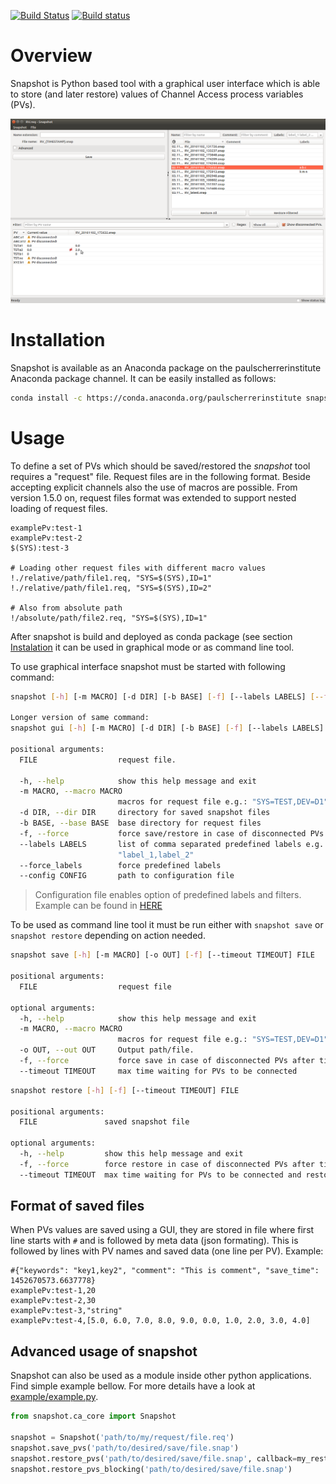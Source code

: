 [![Build Status](https://travis-ci.org/paulscherrerinstitute/snapshot.svg?branch=master)](https://travis-ci.org/paulscherrerinstitute/snapshot) [![Build status](https://ci.appveyor.com/api/projects/status/l4efa6fybxady5db?svg=true)](https://ci.appveyor.com/project/simongregorebner/snapshot)

# Overview
Snapshot is Python based tool with a graphical user interface which is able to store (and later restore) values of Channel Access process variables (PVs).

![Screenshot](snapshot.png)

# Installation

Snapshot is available as an Anaconda package on the paulscherrerinstitute Anaconda package channel. It can be easily installed as follows:

```bash
conda install -c https://conda.anaconda.org/paulscherrerinstitute snapshot
```

# Usage
To define a set of PVs which should be saved/restored the _snapshot_ tool requires a "request" file. Request files are in the following format. Beside accepting explicit channels also the use of macros are possible. From version 1.5.0 on, request files format was extended to support nested loading of request files.

```
examplePv:test-1
examplePv:test-2
$(SYS):test-3

# Loading other request files with different macro values
!./relative/path/file1.req, "SYS=$(SYS),ID=1"
!./relative/path/file1.req, "SYS=$(SYS),ID=2"

# Also from absolute path
!/absolute/path/file2.req, "SYS=$(SYS),ID=1"
```

After snapshot is build and deployed as conda package (see section [Instalation](#installation) it can be used in graphical mode or as command line tool.

To use graphical interface snapshot must be started with following command:

```bash
snapshot [-h] [-m MACRO] [-d DIR] [-b BASE] [-f] [--labels LABELS] [--force_labels] [--config CONFIG] [FILE]

Longer version of same command:
snapshot gui [-h] [-m MACRO] [-d DIR] [-b BASE] [-f] [--labels LABELS] [--force_labels] [--config CONFIG] [FILE]

positional arguments:
  FILE                  request file.

  -h, --help            show this help message and exit
  -m MACRO, --macro MACRO
                        macros for request file e.g.: "SYS=TEST,DEV=D1"
  -d DIR, --dir DIR     directory for saved snapshot files
  -b BASE, --base BASE  base directory for request files
  -f, --force           force save/restore in case of disconnected PVs
  --labels LABELS       list of comma separated predefined labels e.g.:
                        "label_1,label_2"
  --force_labels        force predefined labels
  --config CONFIG       path to configuration file
```

> Configuration file enables option of predefined labels and filters. Example can be found in [HERE](example/config.json)

To be used as command line tool it must be run either with `snapshot save` or `snapshot restore` depending on action needed.

```bash
snapshot save [-h] [-m MACRO] [-o OUT] [-f] [--timeout TIMEOUT] FILE

positional arguments:
  FILE                  request file

optional arguments:
  -h, --help            show this help message and exit
  -m MACRO, --macro MACRO
                        macros for request file e.g.: "SYS=TEST,DEV=D1"
  -o OUT, --out OUT     Output path/file.
  -f, --force           force save in case of disconnected PVs after timeout
  --timeout TIMEOUT     max time waiting for PVs to be connected
```

```bash
snapshot restore [-h] [-f] [--timeout TIMEOUT] FILE

positional arguments:
  FILE               saved snapshot file

optional arguments:
  -h, --help         show this help message and exit
  -f, --force        force restore in case of disconnected PVs after timeout
  --timeout TIMEOUT  max time waiting for PVs to be connected and restored
```

## Format of saved files
When PVs values are saved using a GUI, they are stored in file where first line starts with `#` and is followed by meta data (json formating). This is followed by lines with PV names and saved data (one line per PV). Example:

```
#{"keywords": "key1,key2", "comment": "This is comment", "save_time": 1452670573.6637778}
examplePv:test-1,20
examplePv:test-2,30
examplePv:test-3,"string"
examplePv:test-4,[5.0, 6.0, 7.0, 8.0, 9.0, 0.0, 1.0, 2.0, 3.0, 4.0]
```

## Advanced usage of snapshot
Snapshot can also be used as a module inside other python applications. Find simple example bellow. For more details have a look at [example/example.py](./example/example.py).


```python
from snapshot.ca_core import Snapshot

snapshot = Snapshot('path/to/my/request/file.req')
snapshot.save_pvs('path/to/desired/save/file.snap')
snapshot.restore_pvs('path/to/desired/save/file.snap', callback=my_restore_done_callback)
snapshot.restore_pvs_blocking('path/to/desired/save/file.snap')
```
